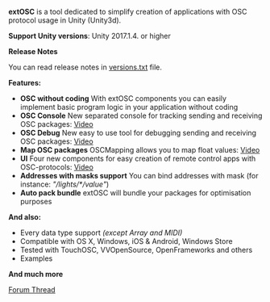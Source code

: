 **extOSC** is a tool dedicated to simplify creation of applications with OSC protocol usage in Unity (Unity3d).

**Support Unity versions**: Unity 2017.1.4. or higher

**Release Notes**

You can read release notes in [versions.txt](Assets/extOSC/versions.txt) file.

**Features:**

- **OSC without coding**
With extOSC components you can easily implement basic program logic in your application without coding
- **OSC Console**
New separated console for tracking sending and receiving OSC packages:
[Video](https://www.youtube.com/watch?v=ihVw6v2Meto)
- **OSC Debug**
New easy to use tool for debugging sending and receiving OSC packages:
[Video](https://www.youtube.com/watch?v=PU2oSwbbliE)
- **Map OSC packages**
OSCMapping allows you to map float values:
[Video](https://www.youtube.com/watch?v=73Hjglgx6ss)
- **UI**
Four new components for easy creation of remote control apps with OSC-protocols:
[Video](https://www.youtube.com/watch?v=phV4Y8Go0_U)
- **Addresses with masks support**
You can bind addresses with mask (for instance: *"/lights/\*/value"*)
- **Auto pack bundle**
extOSC will bundle your packages for optimisation purposes

**And also:**

- Every data type support *(except Array and MIDI)*
- Compatible with OS X, Windows, iOS & Android, Windows Store
- Tested with TouchOSC, VVOpenSource, OpenFrameworks and others
- Examples

**And much more**

[Forum Thread](https://forum.unity3d.com/threads/released-extosc.436159/)
